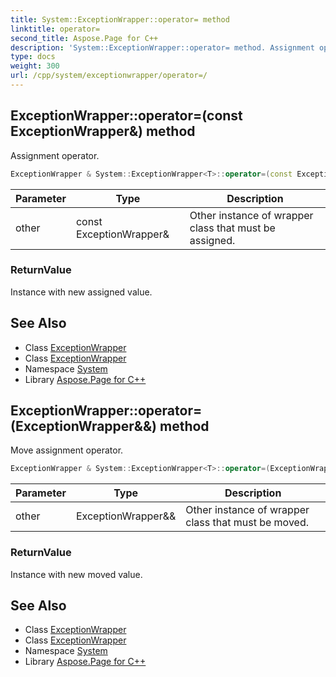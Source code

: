 ```yaml
---
title: System::ExceptionWrapper::operator= method
linktitle: operator=
second_title: Aspose.Page for C++
description: 'System::ExceptionWrapper::operator= method. Assignment operator in C++.'
type: docs
weight: 300
url: /cpp/system/exceptionwrapper/operator=/
---
```

## ExceptionWrapper::operator=(const ExceptionWrapper\&) method


Assignment operator.

```cpp
ExceptionWrapper & System::ExceptionWrapper<T>::operator=(const ExceptionWrapper &other)
```


| Parameter | Type | Description |
| --- | --- | --- |
| other | const ExceptionWrapper\& | Other instance of wrapper class that must be assigned. |

### ReturnValue

Instance with new assigned value.

## See Also

* Class [ExceptionWrapper](../)
* Class [ExceptionWrapper](../)
* Namespace [System](../../)
* Library [Aspose.Page for C++](../../../)
## ExceptionWrapper::operator=(ExceptionWrapper\&&) method


Move assignment operator.

```cpp
ExceptionWrapper & System::ExceptionWrapper<T>::operator=(ExceptionWrapper &&other) noexcept
```


| Parameter | Type | Description |
| --- | --- | --- |
| other | ExceptionWrapper\&& | Other instance of wrapper class that must be moved. |

### ReturnValue

Instance with new moved value.

## See Also

* Class [ExceptionWrapper](../)
* Class [ExceptionWrapper](../)
* Namespace [System](../../)
* Library [Aspose.Page for C++](../../../)
